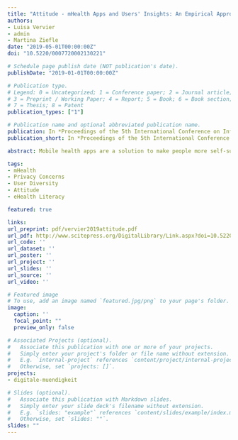 ```yaml
---
title: "Attitude - mHealth Apps and Users' Insights: An Empirical Approach to Understand the Antecedents of Attitudes towards mHealth Applications"
authors:
- Luisa Vervier
- admin
- Martina Ziefle
date: "2019-05-01T00:00:00Z"
doi: "10.5220/0007720002130221"

# Schedule page publish date (NOT publication's date).
publishDate: "2019-01-01T00:00:00Z"

# Publication type.
# Legend: 0 = Uncategorized; 1 = Conference paper; 2 = Journal article;
# 3 = Preprint / Working Paper; 4 = Report; 5 = Book; 6 = Book section;
# 7 = Thesis; 8 = Patent
publication_types: ["1"]

# Publication name and optional abbreviated publication name.
publication: In *Proceedings of the 5th International Conference on Information and Communication Technologies for Ageing Well and e-Health (ICT4AWE 2019)*
publication_short: In *Proceedings of the 5th International Conference on Information and Communication Technologies for Ageing Well and e-Health (ICT4AWE 2019)*

abstract: Mobile health apps are a solution to make people more self-sufficient with their health in relation to their lifestyle or medical needs. The mobile health landscape is growing, but still its usage rate is rather low. Since the attitude towards mhealth apps has not been extensively studied so far, we conducted a multi-method approach study in Germany. To understand people’s needs, preferences and attitudes towards mhealth applications on the one hand and the antecedents of people’s attitudes towards mhealth applications on the other hand, we chose a user-centered approach. To get first insights into users’ needs and attitudes, we conducted two focus groups (N=11). Topics such as privacy concerns, data sharing and app functions have emerged as key issues. Quantitatively, we operationalized the collected key topics as well as users’ attributes and personal health attitudes. We collected 132 complete responses from originally 180 responses. We used partially-least squares structural equation modeling to identify the antecedents of attitudes towards mhealth applications. Results indicate that time saving and daily life facilitating functions are favored app features. Further, we found advantages (e.g. drink reminder) and disadvantages (e.g. data collection). Gender and age effects could be detected regarding health literacy, privacy concerns, and data sharing. Older participants are more cautious and reserved with the usage of health apps. Women in general show a higher health-literacy. eHealth literacy and intention to share data were identified as being the strongest influence on a positive attitude towards mhealth apps. To ensure that mhealth apps further enjoy a rising popularity, it is important to meet the users’ concerns about privacy and help them to acquire eHealth literacy.

tags:
- mHealth
- Privacy Concerns 
- User Diversity 
- Attitude
- eHealth Literacy

featured: true

links:
url_preprint: pdf/vervier2019attitude.pdf
url_pdf: http://www.scitepress.org/DigitalLibrary/Link.aspx?doi=10.5220/0007720002130221
url_code: ''
url_dataset: ''
url_poster: ''
url_project: ''
url_slides: ''
url_source: ''
url_video: ''

# Featured image
# To use, add an image named `featured.jpg/png` to your page's folder. 
image:
  caption: ''
  focal_point: ""
  preview_only: false

# Associated Projects (optional).
#   Associate this publication with one or more of your projects.
#   Simply enter your project's folder or file name without extension.
#   E.g. `internal-project` references `content/project/internal-project/index.md`.
#   Otherwise, set `projects: []`.
projects:
- digitale-muendigkeit

# Slides (optional).
#   Associate this publication with Markdown slides.
#   Simply enter your slide deck's filename without extension.
#   E.g. `slides: "example"` references `content/slides/example/index.md`.
#   Otherwise, set `slides: ""`.
slides: ""
---
```


